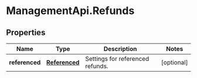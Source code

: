 # ManagementApi.Refunds

## Properties

Name | Type | Description | Notes
------------ | ------------- | ------------- | -------------
**referenced** | [**Referenced**](Referenced.md) | Settings for referenced refunds. | [optional] 


